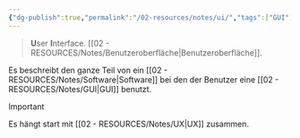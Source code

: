 ```yaml
---
{"dg-publish":true,"permalink":"/02-resources/notes/ui/","tags":["GUI"],"noteIcon":"","updated":"2025-08-26T16:35:08.238+02:00"}
---
```


>**U**ser **I**nterface.
> [[02 - RESOURCES/Notes/Benutzeroberfläche\|Benutzeroberfläche]].

Es beschreibt den ganze Teil von ein [[02 - RESOURCES/Notes/Software\|Software]] bei den der Benutzer eine [[02 - RESOURCES/Notes/GUI\|GUI]] benutzt.

> [!important] 
> Es hängt start mit [[02 - RESOURCES/Notes/UX\|UX]] zusammen.

